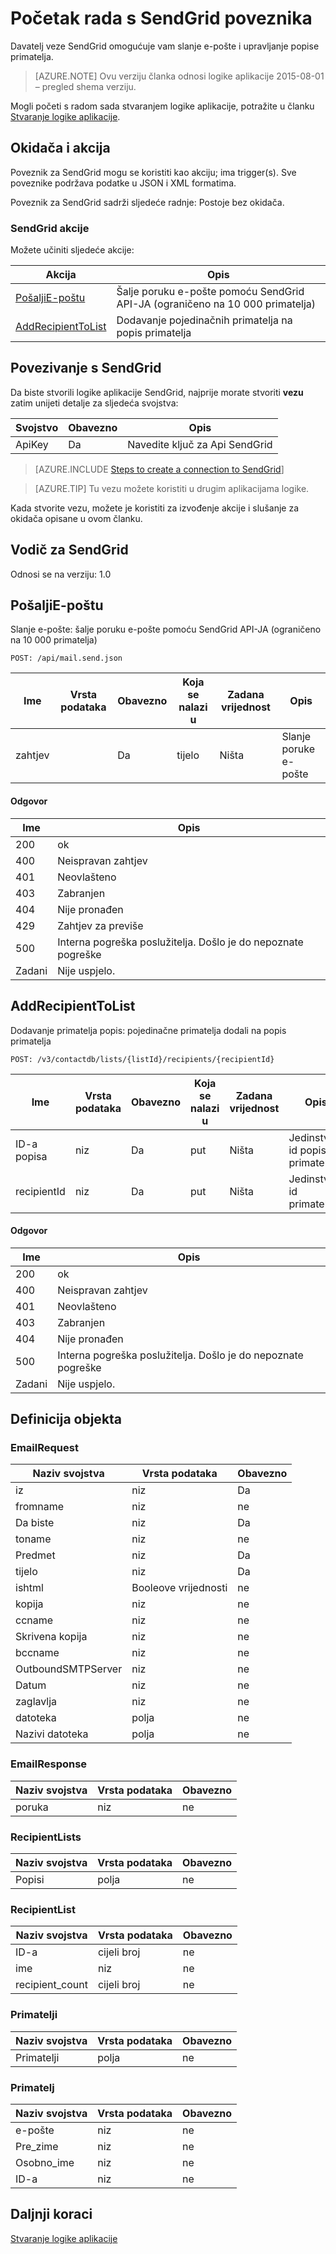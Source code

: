 <properties
pageTitle="SendGrid | Microsoft Azure"
description="Stvorite logiku aplikacije sa servisom Azure aplikacije. Davatelj veze SendGrid omogućuje vam slanje e-pošte i upravljanje popise primatelja."
services="logic-apps"   
documentationCenter=".net,nodejs,java"  
authors="msftman"   
manager="erikre"    
editor=""
tags="connectors" />

<tags
ms.service="logic-apps"
ms.devlang="multiple"
ms.topic="article"
ms.tgt_pltfrm="na"
ms.workload="integration"
ms.date="08/18/2016"
ms.author="deonhe"/>

# <a name="get-started-with-the-sendgrid-connector"></a>Početak rada s SendGrid poveznika

Davatelj veze SendGrid omogućuje vam slanje e-pošte i upravljanje popise primatelja.

>[AZURE.NOTE] Ovu verziju članka odnosi logike aplikacije 2015-08-01 – pregled shema verziju. 

Mogli početi s radom sada stvaranjem logike aplikacije, potražite u članku [Stvaranje logike aplikacije](../app-service-logic/app-service-logic-create-a-logic-app.md).

## <a name="triggers-and-actions"></a>Okidača i akcija

Poveznik za SendGrid mogu se koristiti kao akciju; ima trigger(s). Sve poveznike podržava podatke u JSON i XML formatima. 

 Poveznik za SendGrid sadrži sljedeće radnje: Postoje bez okidača.

### <a name="sendgrid-actions"></a>SendGrid akcije
Možete učiniti sljedeće akcije:

|Akcija|Opis|
|--- | ---|
|[PošaljiE-poštu](connectors-create-api-sendgrid.md#sendemail)|Šalje poruku e-pošte pomoću SendGrid API-JA (ograničeno na 10 000 primatelja)|
|[AddRecipientToList](connectors-create-api-sendgrid.md#addrecipienttolist)|Dodavanje pojedinačnih primatelja na popis primatelja|


## <a name="create-a-connection-to-sendgrid"></a>Povezivanje s SendGrid
Da biste stvorili logike aplikacije SendGrid, najprije morate stvoriti **vezu** zatim unijeti detalje za sljedeća svojstva: 

|Svojstvo| Obavezno|Opis|
| ---|---|---|
|ApiKey|Da|Navedite ključ za Api SendGrid|
 

>[AZURE.INCLUDE [Steps to create a connection to SendGrid](../../includes/connectors-create-api-sendgrid.md)]

>[AZURE.TIP] Tu vezu možete koristiti u drugim aplikacijama logike.

Kada stvorite vezu, možete je koristiti za izvođenje akcije i slušanje za okidača opisane u ovom članku.

## <a name="reference-for-sendgrid"></a>Vodič za SendGrid
Odnosi se na verziju: 1.0

## <a name="sendemail"></a>PošaljiE-poštu
Slanje e-pošte: šalje poruku e-pošte pomoću SendGrid API-JA (ograničeno na 10 000 primatelja) 

```POST: /api/mail.send.json``` 

| Ime| Vrsta podataka|Obavezno|Koja se nalazi u|Zadana vrijednost|Opis|
| ---|---|---|---|---|---|
|zahtjev| |Da|tijelo|Ništa|Slanje poruke e-pošte|

#### <a name="response"></a>Odgovor

|Ime|Opis|
|---|---|
|200|ok|
|400|Neispravan zahtjev|
|401|Neovlašteno|
|403|Zabranjen|
|404|Nije pronađen|
|429|Zahtjev za previše|
|500|Interna pogreška poslužitelja. Došlo je do nepoznate pogreške|
|Zadani|Nije uspjelo.|


## <a name="addrecipienttolist"></a>AddRecipientToList
Dodavanje primatelja popis: pojedinačne primatelja dodali na popis primatelja 

```POST: /v3/contactdb/lists/{listId}/recipients/{recipientId}``` 

| Ime| Vrsta podataka|Obavezno|Koja se nalazi u|Zadana vrijednost|Opis|
| ---|---|---|---|---|---|
|ID-a popisa|niz|Da|put|Ništa|Jedinstveni id popisa primatelja|
|recipientId|niz|Da|put|Ništa|Jedinstveni id primatelja|

#### <a name="response"></a>Odgovor

|Ime|Opis|
|---|---|
|200|ok|
|400|Neispravan zahtjev|
|401|Neovlašteno|
|403|Zabranjen|
|404|Nije pronađen|
|500|Interna pogreška poslužitelja. Došlo je do nepoznate pogreške|
|Zadani|Nije uspjelo.|


## <a name="object-definitions"></a>Definicija objekta 

### <a name="emailrequest"></a>EmailRequest


| Naziv svojstva | Vrsta podataka | Obavezno |
|---|---|---|
|iz|niz|Da |
|fromname|niz|ne |
|Da biste|niz|Da |
|toname|niz|ne |
|Predmet|niz|Da |
|tijelo|niz|Da |
|ishtml|Booleove vrijednosti|ne |
|kopija|niz|ne |
|ccname|niz|ne |
|Skrivena kopija|niz|ne |
|bccname|niz|ne |
|OutboundSMTPServer|niz|ne |
|Datum|niz|ne |
|zaglavlja|niz|ne |
|datoteka|polja|ne |
|Nazivi datoteka|polja|ne |



### <a name="emailresponse"></a>EmailResponse


| Naziv svojstva | Vrsta podataka | Obavezno |
|---|---|---|
|poruka|niz|ne |



### <a name="recipientlists"></a>RecipientLists


| Naziv svojstva | Vrsta podataka | Obavezno |
|---|---|---|
|Popisi|polja|ne |



### <a name="recipientlist"></a>RecipientList


| Naziv svojstva | Vrsta podataka | Obavezno |
|---|---|---|
|ID-a|cijeli broj|ne |
|ime|niz|ne |
|recipient_count|cijeli broj|ne |



### <a name="recipients"></a>Primatelji


| Naziv svojstva | Vrsta podataka | Obavezno |
|---|---|---|
|Primatelji|polja|ne |



### <a name="recipient"></a>Primatelj


| Naziv svojstva | Vrsta podataka | Obavezno |
|---|---|---|
|e-pošte|niz|ne |
|Pre_zime|niz|ne |
|Osobno_ime|niz|ne |
|ID-a|niz|ne |


## <a name="next-steps"></a>Daljnji koraci
[Stvaranje logike aplikacije](../app-service-logic/app-service-logic-create-a-logic-app.md)